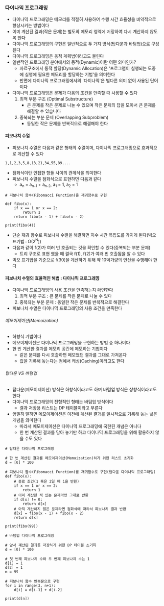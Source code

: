### 다이나믹 프로그래밍
- 다이나믹 프로그래밍은 메모리를 적절히 사용하여 수행 시간 효율성을 비약적으로 향상시키는 방법이다
- 이미 계산된 결과(작은 문제)는 별도의 메모리 영역에 저장하여 다시 계산하지 않도록 한다
- 다이나믹 프로그래밍의 구현은 일반적으로 두 가지 방식(탑다운과 바텀업)으로 구성된다
- 다이나믹 프로그래밍은 동적 계획법이라고도 불린다
- 일반적인 프로그래밍 분야에서의 동적(Dynamic)이란 어떤 의미인가?
    - 자료구조에서 동적 할당(Dynamic Allocation)은 '프로그램이 실행되는 도중에 실행에 필요한 메모리를 할당하는 기법'을 의미한다
    - 반면에 다이나믹 프로그래밍에서의 '다이나믹'은 별다른 의미 없이 사용된 단어이다
- 다이나믹 프로그래밍은 문제가 다음의 조건을 만족할 때 사용할 수 있다
    1. 최적 부분 구조 (Optimal Substructure)
        - 큰 문제를 작은 문제로 나눌 수 있으며 작은 문제의 답을 모아서 큰 문제를 해결할 수 있습니다
    2. 중복되는 부분 문제 (Overlapping Subproblem)
        - 동일한 작은 문제를 반복적으로 해결해야 한다
    
#### 피보나치 수열
- 피보나치 수열은 다음과 같은 형태의 수열이며, 다이나믹 프로그래밍으로 효과적으로 계산할 수 있다
```
1,1,2,3,5,8,13,21,34,55,89....
```
- 점화식이란 인접한 항들 사이의 관계식을 의미한다
- 피보나치 수열을 점화식으로 표현하면 다음과 같다
    - a<sub>n</sub> = a<sub>n-1</sub> + a<sub>n-2</sub>, a<sub>1</sub> = 1, a<sub>2</sub> = 1
```
# 피보나치 함수(Fibonacci Function)을 재귀함수로 구현

def fibo(x):
    if x == 1 or x == 2:
        return 1
    return fibo(x - 1) + fibo(x - 2)
    
print(fibo(4))    
```
- 단순 재귀 함수로 피보나치 수열을 해결하면 지수 시간 복잡도를 가지게 된다(빅오 표기법 : O(2<sup>N</sup>))
- 다음과 같이 f(2)가 여러 번 호출되는 것을 확인할 수 있다(중복되는 부분 문제)
    - 트리 구조로 표현 했을 때 결국 f(1), f(2)가 여러 번 호출됨을 알 수 있다
- 빅오 표기법을 기준으로 f(30)을 계산하기 위해 약 10억가량의 연산을 수행해야 한다

#### 피보나치 수열의 효율적인 해법 : 다이나믹 프로그래밍
- 다이나믹 프로그래밍의 사용 조건을 만족하는지 확인한다
    1. 최적 부분 구조 : 큰 문제를 작은 문제로 나눌 수 있다
    2. 중복되는 부분 문제 : 동일한 작은 문제를 반복적으로 해결한다
- 피보나치 수열은 다이나믹 프로그래밍의 사용 조건을 만족한다

###### 메모이제이션(Memoization)
- 하향식 기법이다
- 메모이제이션은 다이나믹 프로그래밍을 구현하는 방법 중 하나이다
- 한 번 계산한 결과를 메모리 공간에 메모하는 기법이다
    - 같은 문제를 다시 호출하면 메모했던 결과를 그대로 가져온다
    - 값을 기록해 놓는다는 점에서 캐싱(Caching)이라고도 한다

###### 탑다운 VS 바텀업
- 탑다운(메모이제이션) 방식은 하향식이라고도 하며 바텀업 방식은 상향식이라고도 한다
- 다이나믹 프로그래밍의 전형적인 형태는 바텀업 방식이다
    - 결과 저장용 리스트는 DP 테이블이라고 부른다
- 엄밀히 말하면 메모이제이션은 이전에 계산된 결과를 일시적으로 기록해 놓는 넓은 개념을 의미한다
    - 따라서 메모이제이션은 다이나믹 프로그래밍에 국한된 개념은 아니다
    - 한 번 계산된 결과를 담아 놓기만 하고 다이나믹 프로그래밍을 위해 활용하지 않을 수도 있다
```
# 탑다운 다이나믹 프로그래밍

# 한 번 계산된 결과를 메모이제이션(Memoization)하기 위한 리스트 초기화
d = [0] * 100

# 피보나치 함수(Fibonacci Function)를 재귀함수로 구현(탑다운 다이나믹 프로그래밍)
def fibo(x):
    # 종료 조건(1 혹은 2일 때 1을 반환)
    if x == 1 or x == 2:
        return 1
    # 이미 계산한 적 있는 문제라면 그대로 반환
    if d[x] != 0:
        return d[x]
    # 아직 계산하지 않은 문제라면 점화식에 따라서 피보나치 결과 반환
    d[x] = fibo(x - 1) + fibo(x - 2)
    return d[x]
    
print(fibo(99))
```
```
# 바텀업 다이나믹 프로그래밍

# 앞서 계산된 결과를 저장하기 위한 DP 테이블 초기화
d = [0] * 100

# 첫 번째 피보나치 수와 두 번째 피보나치 수는 1
d[1] = 1
d[2] = 1
n = 99

# 피보나치 함수 반복문으로 구현
for i in range(3, n+1):
    d[i] = d[i-1] + d[i-2]
    
print(d[n])
```






